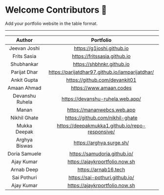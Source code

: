 # Welcome Contributors 🙏
Add your portfolio website in the table format.

***

| Author | Portfolio |
| :---: | :---: |
| Jeevan Joshi | https://g1joshi.github.io |
| Frits Sasia | https://fritssasia.github.io |
| Shubhankar | https://shbhnkr.github.io |
| Parijat Dhar | https://parijatdhar97.github.io/iamparijatdhar/ |
| Ankit Gupta | https://github.com/devankit01 |
| Amaan Ahmad | https://www.amaan.codes |
| Devanshu Ruhela| https://devanshu-ruhela.web.app/ |
| Manan | https://mananwebcs.web.app |
| Nikhil Ghate | https://github.com/nikhil-ghate |
| Mukka Deepak | https://deepakmukka1.github.io/repo-responsive/ |
| Arghya Biswas | https://arghya.surge.sh/ |
| Doria Samuele | https://samudoria.github.io/ |
| Ajay Kumar | https://ajaykrportfolio.now.sh |
| Arnab Deep | https://arnab16.tech |
| Sai Pothuri | https://sai-pothuri.github.io/ |
| Ajay Kumar | https://ajaykrportfolio.now.sh |
